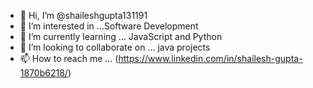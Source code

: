 - 👋 Hi, I’m @shaileshgupta131191
- 👀 I’m interested in ...Software Development 
- 🌱 I’m currently learning ... JavaScript and Python 
- 💞️ I’m looking to collaborate on ... java projects 
- 📫 How to reach me ...  (https://www.linkedin.com/in/shailesh-gupta-1870b6218/)

<!---
shaileshgupta131191/shaileshgupta131191 is a ✨ special ✨ repository because its `README.md` (this file) appears on your GitHub profile.
You can click the Preview link to take a look at your changes.
--->
